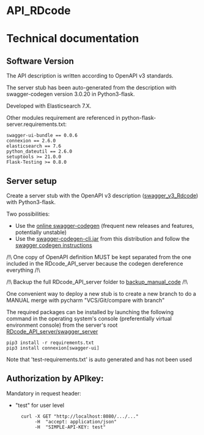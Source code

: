 # API_RDcode

# Technical documentation

## Software Version

The API description is written according to OpenAPI v3 standards.

The server stub has been auto-generated from the description
 with swagger-codegen version 3.0.20 in Python3-flask.

Developed with Elasticsearch 7.X.

Other modules requirement are referenced in 
python-flask-server.requirements.txt:
    
    swagger-ui-bundle == 0.0.6
    connexion == 2.6.0
    elasticsearch == 7.6
    python_dateutil == 2.6.0
    setuptools >= 21.0.0
    Flask-Testing >= 0.8.0

## Server setup

Create a server stub with the OpenAPI v3 description 
([swagger_v3_Rdcode](backup_manual_code/BU_RDcode-2-oas3-swagger.yaml))
with Python3-flask.

Two possibilities:
* Use the [online swagger-codegen](https://editor.swagger.io/)
(frequent new releases and features, potentially unstable)
* Use the [swagger-codegen-cli.jar](./tools/swagger-codegen-cli.jar)
from this distribution and follow the 
[swagger codegen instructions](./tools/swagger%20codegen%20instructions.txt)

/!\ One copy of OpenAPI definition MUST be kept separated from the one included
 in the RDcode_API_server because the codegen dereference everything /!\

/!\ Backup the full RDcode_API_server folder to 
[backup_manual_code](./backup_manual_code) /!\

One convenient way to deploy a new stub is to create a new branch to do 
a MANUAL merge with pycharm "VCS/Git/compare with branch"

The required packages can be installed by launching the following command
in the operating system's console (preferentially virtual environment console)
from the server's root [RDcode_API_server/swagger_server](./RDcode_API_server/swagger_server)
    
    pip3 install -r requirements.txt
    pip3 install connexion[swagger-ui]

Note that 'test-requirements.txt' is auto generated and has not been used

## Authorization by APIkey:
Mandatory in request header:

* "test" for user level

        curl -X GET "http://localhost:8080/.../..."
             -H  "accept: application/json"
             -H  "SIMPLE-API-KEY: test"